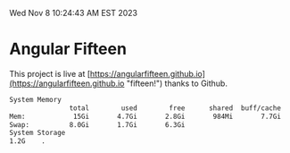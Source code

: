 Wed Nov  8 10:24:43 AM EST 2023

# Angular Fifteen


This project is live at [https://angularfifteen.github.io](https://angularfifteen.github.io "fifteen!") thanks to Github.

```bash
System Memory
               total        used        free      shared  buff/cache   available
Mem:            15Gi       4.7Gi       2.8Gi       984Mi       7.7Gi       9.2Gi
Swap:          8.0Gi       1.7Gi       6.3Gi
System Storage
1.2G	.
```
